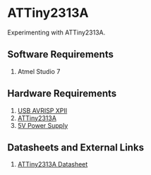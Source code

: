# ATTiny2313A
Experimenting with ATTiny2313A.

## Software Requirements
1. Atmel Studio 7

## Hardware Requirements
1. [USB AVRISP XPII](https://www.mouser.com/ProductDetail/Seeed-Studio/105990010?qs=SElPoaY2y5IxLFrW85NJBw%3D%3D&gclid=EAIaIQobChMI7oabkY-J6QIVjZyzCh2AcATJEAQYASABEgJdOvD_BwE)
2. [ATTiny2313A](https://www.mouser.com/ProductDetail/Microchip-Technology-Atmel/ATTINY2313A-PU?qs=%2Fha2pyFaduiK3ysbPoDmzU5eGqZz0EkaU9WGd7Bm%2F8MhKmRmowoGuw%3D%3D)
3. [5V Power Supply](https://www.adafruit.com/product/276)

## Datasheets and External Links
1. [ATTiny2313A Datasheet](http://ww1.microchip.com/downloads/en/DeviceDoc/doc8246.pdf)
